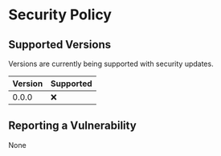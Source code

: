 # Security Policy

## Supported Versions

Versions are currently being supported with security updates.

| Version | Supported          |
| ------- | ------------------ |
| 0.0.0   | :x:                |

## Reporting a Vulnerability

None
